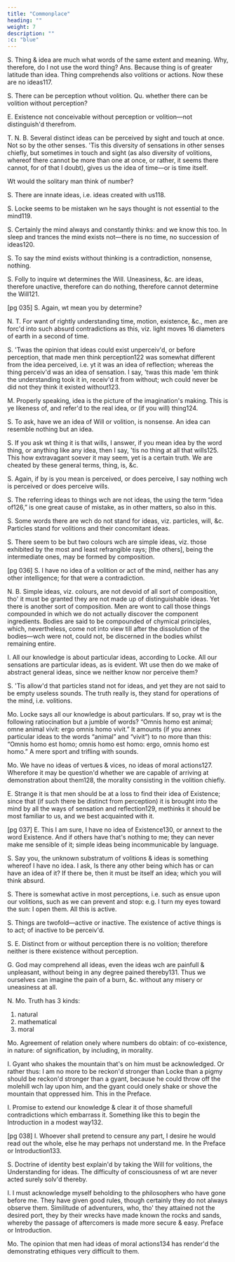 ```yaml
---
title: "Commonplace"
heading: ""
weight: 7
description: ""
:c: "blue"
---
```



S.
Thing & idea are much what words of the same extent and meaning. Why, therefore, do I not use the word thing? Ans. Because thing is of greater latitude than idea. Thing comprehends also volitions or actions. Now these are no ideas117.

S.
There can be perception wthout volition. Qu. whether there can be volition without perception?

E.
Existence not conceivable without perception or volition—not distinguish'd therefrom.

T.
N. B. Several distinct ideas can be perceived by sight and touch at once. Not so by the other senses. 'Tis this diversity of sensations in other senses chiefly, but sometimes in touch and sight (as also diversity of volitions, whereof there cannot be more than one at once, or rather, it seems there cannot, for of that I doubt), gives us the idea of time—or is time itself.

Wt would the solitary man think of number?

S.
There are innate ideas, i.e. ideas created with us118.

S.
Locke seems to be mistaken wn he says thought is not essential to the mind119.

S.
Certainly the mind always and constantly thinks: and we know this too. In sleep and trances the mind exists not—there is no time, no succession of ideas120.

S.
To say the mind exists without thinking is a contradiction, nonsense, nothing.

S.
Folly to inquire wt determines the Will. Uneasiness, &c. are ideas, therefore unactive, therefore can do nothing, therefore cannot determine the Will121.

[pg 035]
S.
Again, wt mean you by determine?

N.
T.
For want of rightly understanding time, motion, existence, &c., men are forc'd into such absurd contradictions as this, viz. light moves 16 diameters of earth in a second of time.

S.
'Twas the opinion that ideas could exist unperceiv'd, or before perception, that made men think perception122 was somewhat different from the idea perceived, i.e. yt it was an idea of reflection; whereas the thing perceiv'd was an idea of sensation. I say, 'twas this made 'em think the understanding took it in, receiv'd it from without; wch could never be did not they think it existed without123.

M.
Properly speaking, idea is the picture of the imagination's making. This is ye likeness of, and refer'd to the real idea, or (if you will) thing124.

S.
To ask, have we an idea of Will or volition, is nonsense. An idea can resemble nothing but an idea.

S.
If you ask wt thing it is that wills, I answer, if you mean idea by the word thing, or anything like any idea, then I say, 'tis no thing at all that wills125. This how extravagant soever it may seem, yet is a certain truth. We are cheated by these general terms, thing, is, &c.

S.
Again, if by is you mean is perceived, or does perceive, I say nothing wch is perceived or does perceive wills.

S.
The referring ideas to things wch are not ideas, the using the term “idea of126,” is one great cause of mistake, as in other matters, so also in this.

S.
Some words there are wch do not stand for ideas, viz. particles, will, &c. Particles stand for volitions and their concomitant ideas.

S.
There seem to be but two colours wch are simple ideas, viz. those exhibited by the most and least refrangible rays; [the others], being the intermediate ones, may be formed by composition.

[pg 036]
S.
I have no idea of a volition or act of the mind, neither has any other intelligence; for that were a contradiction.

N. B. Simple ideas, viz. colours, are not devoid of all sort of composition, tho' it must be granted they are not made up of distinguishable ideas. Yet there is another sort of composition. Men are wont to call those things compounded in which we do not actually discover the component ingredients. Bodies are said to be compounded of chymical principles, which, nevertheless, come not into view till after the dissolution of the bodies—wch were not, could not, be discerned in the bodies whilst remaining entire.

I.
All our knowledge is about particular ideas, according to Locke. All our sensations are particular ideas, as is evident. Wt use then do we make of abstract general ideas, since we neither know nor perceive them?

S.
'Tis allow'd that particles stand not for ideas, and yet they are not said to be empty useless sounds. The truth really is, they stand for operations of the mind, i.e. volitions.

Mo.
Locke says all our knowledge is about particulars. If so, pray wt is the following ratiocination but a jumble of words? “Omnis homo est animal; omne animal vivit: ergo omnis homo vivit.” It amounts (if you annex particular ideas to the words “animal” and “vivit”) to no more than this: “Omnis homo est homo; omnis homo est homo: ergo, omnis homo est homo.” A mere sport and trifling with sounds.

Mo.
We have no ideas of vertues & vices, no ideas of moral actions127. Wherefore it may be question'd whether we are capable of arriving at demonstration about them128, the morality consisting in the volition chiefly.

E.
Strange it is that men should be at a loss to find their idea of Existence; since that (if such there be distinct from perception) it is brought into the mind by all the ways of sensation and reflection129, methinks it should be most familiar to us, and we best acquainted with it.

[pg 037]
E.
This I am sure, I have no idea of Existence130, or annext to the word Existence. And if others have that's nothing to me; they can never make me sensible of it; simple ideas being incommunicable by language.

S.
Say you, the unknown substratum of volitions & ideas is something whereof I have no idea. I ask, Is there any other being which has or can have an idea of it? If there be, then it must be itself an idea; which you will think absurd.

S.
There is somewhat active in most perceptions, i.e. such as ensue upon our volitions, such as we can prevent and stop: e.g. I turn my eyes toward the sun: I open them. All this is active.

S.
Things are twofold—active or inactive. The existence of active things is to act; of inactive to be perceiv'd.

S. E.
Distinct from or without perception there is no volition; therefore neither is there existence without perception.

G.
God may comprehend all ideas, even the ideas wch are painfull & unpleasant, without being in any degree pained thereby131. Thus we ourselves can imagine the pain of a burn, &c. without any misery or uneasiness at all.


N. Mo.
Truth has 3 kinds:

1. natural
2. mathematical
3. moral


Mo.
Agreement of relation onely where numbers do obtain: of co-existence, in nature: of signification, by including, in morality.

I.
Gyant who shakes the mountain that's on him must be acknowledged. Or rather thus: I am no more to be reckon'd stronger than Locke than a pigmy should be reckon'd stronger than a gyant, because he could throw off the molehill wch lay upon him, and the gyant could onely shake or shove the mountain that oppressed him. This in the Preface.

I.
Promise to extend our knowledge & clear it of those shamefull contradictions which embarrass it. Something like this to begin the Introduction in a modest way132.

[pg 038]
I.
Whoever shall pretend to censure any part, I desire he would read out the whole, else he may perhaps not understand me. In the Preface or Introduction133.

S.
Doctrine of identity best explain'd by taking the Will for volitions, the Understanding for ideas. The difficulty of consciousness of wt are never acted surely solv'd thereby.

I.
I must acknowledge myself beholding to the philosophers who have gone before me. They have given good rules, though certainly they do not always observe them. Similitude of adventurers, who, tho' they attained not the desired port, they by their wrecks have made known the rocks and sands, whereby the passage of aftercomers is made more secure & easy. Preface or Introduction.

Mo.
The opinion that men had ideas of moral actions134 has render'd the demonstrating ethiques very difficult to them.

